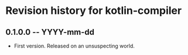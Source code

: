 # Revision history for kotlin-compiler

## 0.1.0.0 -- YYYY-mm-dd

* First version. Released on an unsuspecting world.
